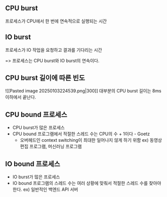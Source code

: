 ## CPU burst
프로세스가 CPU에서 한 번에 연속적으로 실행되는 시간
## IO burst
프로세스가 IO 작업을 요청하고 결과를 기다리는 시간

=> 프로세스는 CPU burst와 IO burst의 연속이다.
## CPU burst 길이에 따른 빈도
![[Pasted image 20250103224539.png|300]]
대부분의 CPU burst 길이는 8ms 이하에서 끝난다.
## CPU bound 프로세스
- CPU burst가 많은 프로세스
- CPU bound 프로그램에서 적절한 스레드 수는 CPU의 수 + 1이다 - Goetz
	- 오버헤드인 context switching이 최대한 일어나지 않게 하기 위함
ex) 동영상 편집 프로그램, 머신러닝 프로그램
## IO bound 프로세스
- IO burst가 많은 프로세스
- IO bound 프로그램의 스레드 수는 여러 상황에 맞춰서 적절한 스레드 수를 찾아야 한다.
ex) 일반적인 백엔드 API 서버

